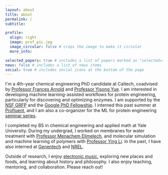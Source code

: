 ```yaml
---
layout: about
title: about
permalink: /
subtitle: 

profile:
  align: right
  image: prof_pic.jpg
  image_circular: false # crops the image to make it circular
  more_info: 

selected_papers: true # includes a list of papers marked as "selected={true}"
news: false # includes a list of news items
social: true # includes social icons at the bottom of the page
---
```


I'm a 4th-year chemical engineering PhD candidate at Caltech, coadvised by [Professor Frances Arnold](http://fhalab.caltech.edu) and [Professor Yisong Yue](http://www.yisongyue.com). I am interested in developing machine learning-assisted workflows for protein engineering, particularly for discovering and optimizing enzymes. I am supported by the [NSF GRFP](https://www.nsfgrfp.org) and the [Google PhD Fellowship](https://research.google/programs-and-events/phd-fellowship/). I interned this past summer at [Profluent](https://www.profluent.bio), and I am also a co-organizer for the ML for protein engineering [seminar series](https://www.ml4proteinengineering.com).

I completed my BS in chemical engineering and applied math at Yale University. During my undergrad, I worked on membranes for water treatment with [Professor Menachem Elimelech](https://elimelechlab.yale.edu), and molecular simulation and machine learning of polymers with [Professor Ying Li](https://pdelab.engr.wisc.edu). In the past, I have also interned at [Genentech](https://www.gene.com) and [NREL](https://www.nrel.gov).

Outside of research, I enjoy [electronic music](https://open.spotify.com/playlist/4RPKYnhJRLfIiuhpknQyNw?si=7f38795ed03c4194), exploring new places and foods, and learning about history and philosophy. I also enjoy teaching, mentoring, and collaboration. Please reach out!
